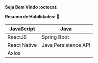 **Seja Bem Vindo :octocat:**

**Resumo de Habilidades: :hammer:**  

|  JavaScript |  Java |
|---|---|
| ReactJS  |  Spring Boot |
|  React Native |  Java Persistence API |
|  Axios |  |
